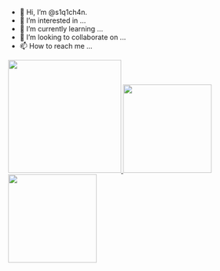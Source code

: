 - 👋 Hi, I’m @s1q1ch4n.
- 👀 I’m interested in ...
- 🌱 I’m currently learning ...
- 💞️ I’m looking to collaborate on ...
- 📫 How to reach me ...

<a href="/">
  <img height="230em" src="https://github-profile-summary-cards.vercel.app/api/cards/profile-details?username=s1q1ch4n&theme=github">
  <img height="180em" src="https://github-readme-stats.vercel.app/api?username=s1q1ch4n&show_icons=true&include_all_commits=true&count_private=true" />
  <img height="180em" src="https://github-readme-stats.vercel.app/api/top-langs?username=s1q1ch4n&layout=compact&exclude_repo=Android_Homework,rinchannowww.github.io&langs_count=8" />
</a>
